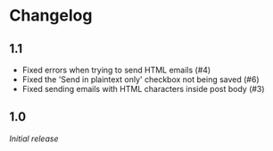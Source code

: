 Changelog
=========

1.1
---

- Fixed errors when trying to send HTML emails (#4)
- Fixed the 'Send in plaintext only' checkbox not being saved (#6)
- Fixed sending emails with HTML characters inside post body (#3)

1.0
---

*Initial release*
